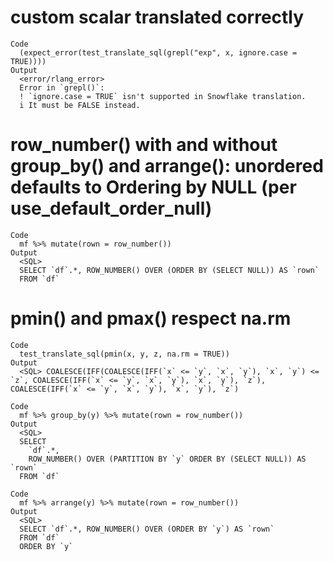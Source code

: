 # custom scalar translated correctly

    Code
      (expect_error(test_translate_sql(grepl("exp", x, ignore.case = TRUE))))
    Output
      <error/rlang_error>
      Error in `grepl()`:
      ! `ignore.case = TRUE` isn't supported in Snowflake translation.
      i It must be FALSE instead.

# row_number() with and without group_by() and arrange(): unordered defaults to Ordering by NULL (per use_default_order_null)

    Code
      mf %>% mutate(rown = row_number())
    Output
      <SQL>
      SELECT `df`.*, ROW_NUMBER() OVER (ORDER BY (SELECT NULL)) AS `rown`
      FROM `df`

# pmin() and pmax() respect na.rm

    Code
      test_translate_sql(pmin(x, y, z, na.rm = TRUE))
    Output
      <SQL> COALESCE(IFF(COALESCE(IFF(`x` <= `y`, `x`, `y`), `x`, `y`) <= `z`, COALESCE(IFF(`x` <= `y`, `x`, `y`), `x`, `y`), `z`), COALESCE(IFF(`x` <= `y`, `x`, `y`), `x`, `y`), `z`)

    Code
      mf %>% group_by(y) %>% mutate(rown = row_number())
    Output
      <SQL>
      SELECT
        `df`.*,
        ROW_NUMBER() OVER (PARTITION BY `y` ORDER BY (SELECT NULL)) AS `rown`
      FROM `df`

    Code
      mf %>% arrange(y) %>% mutate(rown = row_number())
    Output
      <SQL>
      SELECT `df`.*, ROW_NUMBER() OVER (ORDER BY `y`) AS `rown`
      FROM `df`
      ORDER BY `y`
